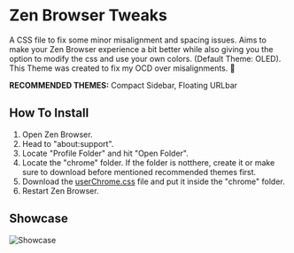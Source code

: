 # Zen Browser Tweaks
A CSS file to fix some minor misalignment and spacing issues. Aims to make your Zen Browser experience a bit better while also giving you the option to modify the css and use your own colors. (Default Theme: OLED).
This Theme was created to fix my OCD over misalignments. 🗿

**RECOMMENDED THEMES:** Compact Sidebar, Floating URLbar

## How To Install
1. Open Zen Browser.
2. Head to "about:support".
3. Locate "Profile Folder" and hit "Open Folder".
4. Locate the "chrome" folder. If the folder is notthere, create it or make sure to download before mentioned recommended themes first.
5. Download the [userChrome.css](./userChrome.css) file and put it inside the "chrome" folder.
6. Restart Zen Browser.

## Showcase
![Showcase](https://github.com/user-attachments/assets/2a1d40c5-f691-40ed-9af3-4130dedc91b5)
